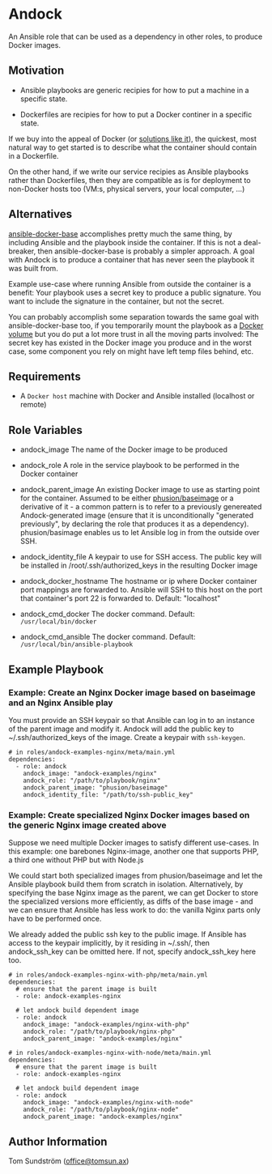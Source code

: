 Andock
======

An Ansible role that can be used as a dependency in other roles, to produce Docker images.


Motivation
----------

- Ansible playbooks are generic recipies for how to put a machine in a specific state.

- Dockerfiles are recipies for how to put a Docker continer in a specific state.

If we buy into the appeal of Docker (or [solutions like it](https://github.com/coreos/rkt)),
the quickest, most natural way to get started is to describe what the container should contain
in a Dockerfile.

On the other hand, if we write our service recipies as Ansible playbooks rather than Dockerfiles,
then they are compatible as is for deployment to non-Docker hosts too
(VM:s, physical servers, your local computer, ...)


Alternatives
------------

[ansible-docker-base](https://github.com/ansible/ansible-docker-base)
accomplishes pretty much the same thing, by including Ansible and the playbook
inside the container. If this is not a deal-breaker, then ansible-docker-base
is probably a simpler approach. A goal with Andock is to produce a container
that has never seen the playbook it was built from.

Example use-case where running Ansible from outside the container is a benefit:
Your playbook uses a secret key to produce a public signature. You want to
include the signature in the container, but not the secret.

You can probably accomplish some separation towards the same goal with
ansible-docker-base too, if you temporarily mount the playbook as a
[Docker volume](http://docs.docker.com/userguide/dockervolumes/) but you do
put a lot more trust in all the moving parts involved: The secret key has existed
in the Docker image you produce and in the worst case, some component you rely on
might have left temp files behind, etc.


Requirements
------------

- A `Docker host` machine with Docker and Ansible installed (localhost or remote)


Role Variables
--------------

- andock_image
  The name of the Docker image to be produced

- andock_role
  A role in the service playbook to be performed in the Docker container

- andock_parent_image
  An existing Docker image to use as starting point for the container.
  Assumed to be either [phusion/baseimage](https://github.com/phusion/baseimage-docker)
  or a derivative of it - a common pattern is to refer to a previously genereated
  Andock-generated image (ensure that it is unconditionally "generated previously",
  by declaring the role that produces it as a dependency).
  phusion/basimage enables us to let Ansible log in from the outside over SSH.

- andock_identity_file
  A keypair to use for SSH access. The public key will be installed in
  /root/.ssh/authorized_keys in the resulting Docker image

- andock_docker_hostname
  The hostname or ip where Docker container port mappings are forwarded to.
  Ansible will SSH to this host on the port that container's port 22 is forwarded to.
  Default: "localhost"

- andock_cmd_docker
  The docker command. Default: `/usr/local/bin/docker`

- andock_cmd_ansible
  The docker command. Default: `/usr/local/bin/ansible-playbook`


Example Playbook
----------------

### Example: Create an Nginx Docker image based on baseimage and an Nginx Ansible play

You must provide an SSH keypair so that Ansible can log in to an instance of the
parent image and modify it. Andock will add the public key to ~/.ssh/authorized_keys
of the image. Create a keypair with `ssh-keygen`.

```
# in roles/andock-examples-nginx/meta/main.yml
dependencies:
  - role: andock
    andock_image: "andock-examples/nginx"
    andock_role: "/path/to/playbook/nginx"
    andock_parent_image: "phusion/baseimage"
    andock_identity_file: "/path/to/ssh-public_key"
```

### Example: Create specialized Nginx Docker images based on the generic Nginx image created above

Suppose we need multiple Docker images to satisfy different use-cases.
In this example: one barebones Nginx-image, another one that supports PHP,
a third one without PHP but with Node.js

We could start both specialized images from phusion/baseimage
and let the Ansible playbook build them from scratch in isolation.
Alternatively, by specifying the base Nginx image as the parent,
we can get Docker to store the specialized versions more efficiently,
as diffs of the base image - and we can ensure that Ansible has less
work to do: the vanilla Nginx parts only have to be performed once.

We already added the public ssh key to the public image. If Ansible has access
to the keypair implicitly, by it residing in ~/.ssh/, then andock_ssh_key
can be omitted here. If not, specify andock_ssh_key here too.

```
# in roles/andock-examples-nginx-with-php/meta/main.yml
dependencies:
  # ensure that the parent image is built
  - role: andock-examples-nginx

  # let andock build dependent image
  - role: andock
    andock_image: "andock-examples/nginx-with-php"
    andock_role: "/path/to/playbook/nginx-php"
    andock_parent_image: "andock-examples/nginx"
```

```
# in roles/andock-examples-nginx-with-node/meta/main.yml
dependencies:
  # ensure that the parent image is built
  - role: andock-examples-nginx

  # let andock build dependent image
  - role: andock
    andock_image: "andock-examples/nginx-with-node"
    andock_role: "/path/to/playbook/nginx-node"
    andock_parent_image: "andock-examples/nginx"
```


Author Information
------------------

Tom Sundström (office@tomsun.ax)

